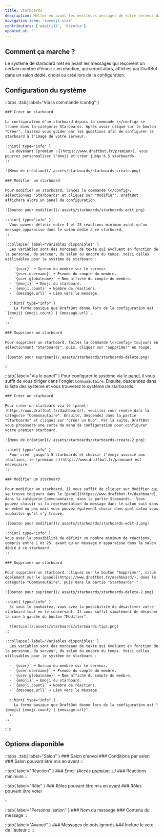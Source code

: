```yaml
---
title: Starboards
description: Mettez en avant les meilleurs messages de votre serveur dans un salon dédié en interagissant avec un émoji.
navigation.icon: 'twemoji:star'
contributors: ['wapiti13', 'kazotka']
updated_at: ''
---
```


## Comment ça marche ?

Le système de starboard met en avant les messages qui reçoivent un certain nombre d'émoji `⭐` en réaction, qui seront alors, affichés par DraftBot dans un salon dédié, choisi ou créé lors de la configuration.

## Configuration du système

::tabs
  ::tab{ label="Via la commande /config" }

    ### Créer un starboard

    La configuration d'un starboard depuis la commande \</config> se trouve dans la catégorie Starboards. Après avoir cliqué sur le bouton "Créer", laissez vous guider par les questions afin de configurer le starboard à l'image de votre serveur.

    ::hint{ type="info" }
      En devenant [premium ✨](https://www.draftbot.fr/premium/), vous pourrez personnaliser l'émoji et créer jusqu'à 5 starboards.
    ::

    ![Menu de création](/.assets/starboards/starboards-create.png)

    ### Modifier un starboard

    Pour modifier un starboard, lancez la commande \</config>, sélectionnez "Starboards" et cliquez sur "Modifier". DraftBot affichera alors un panel de configuration.

    ![Bouton pour modifier](/.assets/starboards/starboards-edit.png)

    ::hint{ type="info" }
      Vous pouvez définir entre 1 et 25 réactions minimum avant qu'un message apparaisse dans le salon dédié à ce starboard.
    ::

    ::collapse{ label="Variables disponibles" }
      Les variables sont des morceaux de texte qui évoluent en fonction de la personne, du serveur, du salon ou encore du temps. Voici celles utilisables pour le système de starboard :

      - `{user}` ➜ Surnom du membre sur le serveur.
      - `{user.username}` ➜ Pseudo du compte du membre.
      - `{user.globalname}` ➜ Nom affiché du compte du membre.
      - `{emoji}` ➜ Emoji du starboard.
      - `{emoji.count}` ➜ Nombre de réactions.
      - `{message.url}` ➜ Lien vers le message.

      ::hint{ type="info" }
        La forme basique que DraftBot donne lors de la configuration est `{emoji} {emoji.count} | {message.url}`.
      ::
    ::

    ### Supprimer un starboard

    Pour supprimer un starboard, faites la commande \</config> toujours en sélectionnant "Starboards", puis, cliquer sur "Supprimer" en rouge.

    ![Bouton pour suprimer](/.assets/starboards/starboards-delete.png)
  ::

  ::tab{ label="Via le panel" }
    Pour configurer le système via le [panel](https://www.draftbot.fr/dashboard/), il vous suffit de vous diriger dans l'onglet `Communautaire`. Ensuite, descendez dans la liste des système et vous trouverez le système de starboards.

    ### Créer un starboard

    Pour créer un starboard via le [panel](https://www.draftbot.fr/dashboard/), veuillez vous rendre dans la catégorie "Communautaire". Ensuite, descendez dans la partie "Starboards" et cliquez sur "Créer un hub". Par la suite, DraftBot vous proposera une sorte de menu de configuration pour configurer votre premier starboard.

    ![Menu de création](/.assets/starboards/starboards-create-2.png)

    ::hint{ type="info" }
      Pour créer jusqu'à 5 starboards et choisir l'émoji associé aux réactions, le [premium ✨](https://www.draftbot.fr/premium) est nécessaire.
    ::

    ### Modifier un starboard

    Pour modifier un starboard, il vous suffit de cliquer sur Modifier qui se trouve toujours dans le [panel](https://www.draftbot.fr/dashboard), dans la catégorie Communautaire, dans la partie Staboards.  Vous pouvez choisir si la représentation du message dans le salon soit dans un embed ou pas mais vous pouvez également chosir dans quel salon vous souhaitez qu'il s'y trouve.

    ![Bouton pour modifier](/.assets/starboards/starboards-edit-2.png)

    ::hint{ type="info" }
    Vous avez la possibilité de définir un nombre minimum de réactions, compris entre 1 et 25, avant qu'un message n'apparaisse dans le salon dédié à ce starboard.
    ::

    ### Supprimer un starboard

    Pour supprimer un starboard, cliquez sur le bouton "Supprimer", situé également sur le [panel](https://www.draftbot.fr/dashboard/), dans la catégorie "Communautaire", puis dans la partie "Starboards"."

    ![Bouton pour suprimer](/.assets/starboards/starboards-delete-2.png)

    ::hint{ type="info" }
      Si vous le souhaitez, vous avez la possibilité de désactiver votre starboard tout en le conservant. Il vous suffit simplement de décocher la case à gauche du bouton "Modifier".

      ![Astuce](/.assets/starboards/starboards-tips.png)
    ::

    ::collapse{ label="Variables disponibles" }
      Les variables sont des morceaux de texte qui évoluent en fonction de la personne, du serveur, du salon ou encore du temps. Voici celles utilisables pour le système de starboard :

      - `{user}` ➜ Surnom du membre sur le serveur.
      - `{user.username}` ➜ Pseudo du compte du membre.
      - `{user.globalname}` ➜ Nom affiché du compte du membre.
      - `{emoji}` ➜ Emoji du starboard.
      - `{emoji.count}` ➜ Nombre de réactions.
      - `{message.url}` ➜ Lien vers le message.

      ::hint{ type="info" }
        La forme basique que DraftBot donne lors de la configuration est "{emoji} {emoji.count} | {message.url}".
      ::
    ::
  ::
::

## Options disponible

::tabs
  ::tab{ label="Salon" }
    ### Salon d'envoi
    ### Conditions par salon
    ### Salon pouvant être mis en avant
  ::

  ::tab{ label="Réaction" }
    ### Émoji
    *(Accès [premium ✨](https://www.draftbot.fr/premium))*
    ### Réactions minimum
  ::

  ::tab{ label="Rôle" }
    ### Rôles pouvant être mis en avant
    ### Rôles pouvant être voter

  ::

  ::tab{ label="Personnalisation" }
    ### Nom du message
    ### Contenu du message
  ::

  ::tab{ label="Avancé" }
    ### Messages de bots ignorés
    ### Inclure le vote de l'auteur
  ::
::
